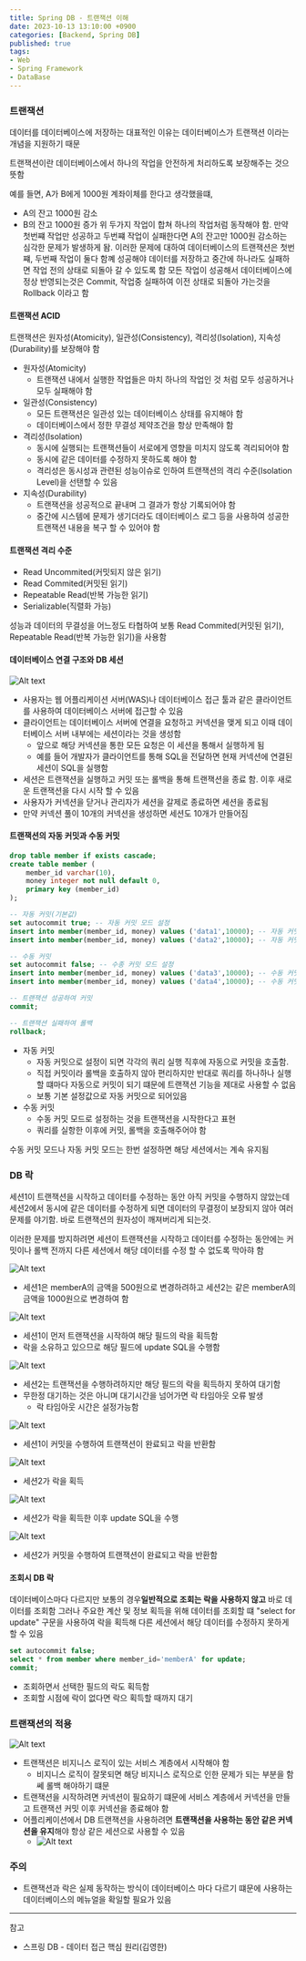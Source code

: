 ```yaml
---
title: Spring DB - 트랜잭션 이해
date: 2023-10-13 13:10:00 +0900
categories: [Backend, Spring DB]
published: true
tags:
- Web
- Spring Framework
- DataBase
---
```


### 트랜잭션
데이터를 데이터베이스에 저장하는 대표적인 이유는 데이터베이스가 트랜잭션 이라는 개념을 지원하기 때문

트랜잭션이란 데이터베이스에서 하나의 작업을 안전하게 처리하도록 보장해주는 것으 뜻함

예를 들면, A가 B에게 1000원 계좌이체를 한다고 생각했을떄,
 - A의 잔고 1000원 감소
 - B의 잔고 1000원 증가
위 두가지 작업이 합쳐 하나의 작업처럼 동작해야 함. 만약 첫번쨰 작업만 성공하고 두번쨰 작업이 실패한다면 A의 잔고만 1000원 감소하는 심각한 문제가 발생하게 돰.
이러한 문제에 대하여 데이터베이스의 트랜잭션은 첫번쨰, 두번째 작업이 둘다 함꼐 성공해야 데이터를 저장하고 중간에 하나라도 실패하면 작업 전의 상태로 되돌아 갈 수 있도록 함
모든 작업이 성공해서 데이터베이스에 정상 반영되는것은 Commit, 작업중 실패하여 이전 상태로 되돌아 가는것을 Rollback 이라고 함

#### 트랜잭션 ACID
트랜잭션은 원자성(Atomicity), 일관성(Consistency), 격리성(Isolation), 지속성(Durability)를 보장해야 함
  - 원자성(Atomicity)
    - 트랜잭션 내에서 실행한 작업들은 마치 하나의 작업인 것 처럼 모두 성공하거나 모두 실패해야 함
  - 일관성(Consistency)
    - 모든 트랜잭션은 일관성 있는 데이터베이스 상태를 유지해야 함
    - 데이터베이스에서 정한 무결성 제약조건을 항상 만족해야 함
  - 격리성(Isolation)
    - 동시에 실행되는 트랜잭션들이 서로에게 영향을 미치지 않도록 격리되어야 함
    - 동시에 같은 데이터를 수정하지 못하도록 해야 함
    - 격리성은 동시성과 관련된 성능이슈로 인하여 트랜잭션의 격리 수준(Isolation Level)을 선탠할 수 있음
  - 지속성(Durability)
    - 트랜잭션을 성공적으로 끝내며 그 결과가 항상 기록되어야 함
    - 중간에 시스템에 문제가 생기더라도 데이터베이스 로그 등을 사용하여 성공한 트랜잭션 내용을 복구 할 수 있어야 함

#### 트랜잭션 격리 수준
 - Read Uncommited(커밋되지 않은 읽기)
 - Read Commited(커밋된 읽기)
 - Repeatable Read(반복 가능한 읽기)
 - Serializable(직렬화 가능)

성능과 데이터의 무결성을 어느정도 타협하여 보통 Read Commited(커밋된 읽기), Repeatable Read(반복 가능한 읽기)을 사용함

#### 데이터베이스 연결 구조와 DB 세션
![Alt text](/assets/posts/img/spring/spring_db_1/spring_db_03_01.png)
  - 사용자는 웹 어플리케이션 서버(WAS)나 데이터베이스 접근 툴과 같은 클라이언트를 사용하여 데이터베이스 서버에 접근할 수 있음
  - 클라이언트는 데이터베이스 서버에 연결을 요청하고 커넥션을 맺게 되고 이때 데이터베이스 서버 내부에는 세션이라는 것을 생성함
    - 앞으로 해당 커넥션을 통한 모든 요청은 이 세션을 통해서 실행하게 됨
    - 예를 들어 개발자가 클라이언트를 통해 SQL을 전달하면 현재 커넥션에 연결된 세션이 SQL을 실행함
  - 세션은 트랜잭션을 실행하고 커밋 또는 롤백을 통해 트랜잭션을 종료 함. 이후 새로운 트랜잭션을 다시 시작 할 수 있음
  - 사용자가 커넥션을 닫거나 관리자가 세션을 갈제로 종료하면 세션을 종료됨
  - 만약 커넥션 풀이 10개의 커넥션을 생성하면 세션도 10개가 만들어짐

#### 트랜잭션의 자동 커밋과 수동 커밋
```sql
drop table member if exists cascade;
create table member (
    member_id varchar(10),
    money integer not null default 0,
    primary key (member_id)
);

-- 자동 커밋(기본값)
set autocommit true; -- 자동 커밋 모드 설정
insert into member(member_id, money) values ('data1',10000); -- 자동 커밋
insert into member(member_id, money) values ('data2',10000); -- 자동 커밋

-- 수동 커밋
set autocommit false; -- 수종 커밋 모드 설정
insert into member(member_id, money) values ('data3',10000); -- 수동 커밋
insert into member(member_id, money) values ('data4',10000); -- 수동 커밋

-- 트랜잭션 성공하여 커밋
commit;

-- 트랜잭션 실패하여 롤백
rollback;
```

  - 자동 커밋
    - 자동 커밋으로 설정이 되면 각각의 쿼리 실행 직후에 자동으로 커밋을 호출함.
    - 직접 커밋이라 롤백을 호출하지 않아 편리하지만 반대로 쿼리를 하나하나 실행할 떄마다 자동으로 커밋이 되기 떄문에 트랜잭션 기능을 제대로 사용할 수 없음
    - 보통 기본 설정값으로 자동 커밋으로 되어있음
  - 수동 커밋
    - 수동 커밋 모드로 설정하는 것을 트랜잭션을 시작한다고 표현
    - 쿼리를 실항한 이후에 커밋, 롤백을 호출해주어야 함

수동 커밋 모드나 자동 커밋 모드는 한번 설정하면 해당 세션에서는 계속 유지됨

### DB 락
세션1이 트랜잭션을 시작하고 데이터를 수정하는 동안 아직 커밋을 수행하지 않았는데 세션2에서 동시에 같은 데이터를 수정하게 되면 데이터의 무결정이 보장되지 않아 여러 문제를 야기함. 바로 트랜잭션의 원자성이 깨져버리게 되는것.

이러한 문제를 방지하려면 세션이 트랜잭션을 시작하고 데이터를 수정하는 동안에는 커밋이나 롤백 전까지 다른 세션에서 해당 데이터를 수정 할 수 없도록 막아햐 함

![Alt text](/assets/posts/img/spring/spring_db_1/spring_db_03_02.png)
  - 세션1은 memberA의 금액을 500원으로 변경하려하고 세션2는 같은 memberA의 금액을 1000원으로 변경하여 함

![Alt text](/assets/posts/img/spring/spring_db_1/spring_db_03_03.png)
  - 세션1이 먼저 트랜잭션을 시작하여 해당 필드의 락을 획득함
  - 락을 소유하고 있으므로 해당 필드에 update SQL을 수행함

![Alt text](/assets/posts/img/spring/spring_db_1/spring_db_03_04.png)
  - 세션2는 트랜잭션을 수행하려하지만 해당 필드의 락을 획득하지 못하여 대기함
  - 무한정 대기하는 것은 아니며 대기시간을 넘어가면 락 타임아웃 오류 발생
    - 락 타임아웃 시간은 설정가능함

![Alt text](/assets/posts/img/spring/spring_db_1/spring_db_03_05.png)
  - 세션1이 커밋을 수행하여 트랜잭션이 완료되고 락을 반환함

![Alt text](/assets/posts/img/spring/spring_db_1/spring_db_03_06.png)
  - 세션2가 락을 획득

![Alt text](/assets/posts/img/spring/spring_db_1/spring_db_03_07.png)
  - 세션2가 락을 획득한 이후 update SQL을 수행

![Alt text](/assets/posts/img/spring/spring_db_1/spring_db_03_08.png)
  - 세션2가 커밋을 수행하여 트랜잭션이 완료되고 락을 반환함

#### 조회시 DB 락
데이터베이스마다 다르지만 보통의 경우**일반적으로 조회는 락을 사용하지 않고** 바로 데이터를 조회함
그러나 주요한 계산 및 정보 획득을 위해 데이터를 조회할 떄 "select for update" 구문을 사용하여 락을 획득해 다른 세션에서 해당 데이터를 수정하지 못하게 할 수 있음

```sql
set autocommit false;
select * from member where member_id='memberA' for update;
commit;
```
 - 조회하면서 선택한 필드의 락도 획득함
 - 조회할 시점에 락이 없다면 락으 획득할 때까지 대기

### 트랜잭션의 적용
![Alt text](/assets/posts/img/spring/spring_db_1/spring_db_03_09.png)
  - 트랜잭션은 비지니스 로직이 있는 서비스 계층에서 시작해야 함
    - 비지니스 로직이 잘못되면 해당 비지니스 로직으로 인한 문제가 되는 부분을 함쎄 롤백 해야하기 떄문
  - 트랜잭션을 시작하려면 커넥션이 필요하기 떄문에 서비스 계층에서 커넥션을 만들고 트랜잭션 커밋 이후 커넥션을 종료해야 함
  - 어플리케이션에서 DB 트랜잭션을 사용하려면 **트랜잭션을 사용하는 동안 같은 커넥션을 유지**해야 항상 같은 세션으로 사용할 수 있음
    - ![Alt text](/assets/posts/img/spring/spring_db_1/spring_db_03_10.png)

### 주의
 - 트랜잭션과 락은 실제 동작하는 방식이 데이터베이스 마다 다르기 떄문에 사용하는 데이터베이스의 메뉴얼을 확일할 필요가 있음

---
참고
 - 스프링 DB - 데이터 접근 핵심 원리(김영한)
